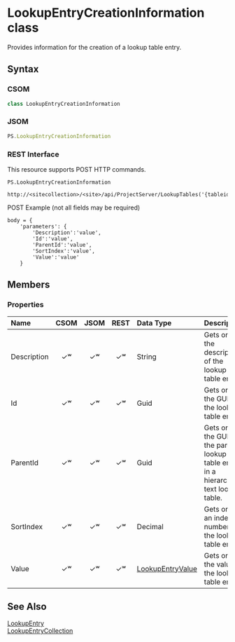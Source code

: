 [comment]: # (Name:LookupEntryCreationInformation)
[comment]: # (Type:class)
[comment]: # (Status:Verified)

# <a name="name"></a>LookupEntryCreationInformation class

<a name="description"></a>Provides information for the creation of a lookup table entry.

## <a name="syntax"></a>Syntax

### CSOM

```C#
class LookupEntryCreationInformation 
```
### JSOM

```JavaScript
PS.LookupEntryCreationInformation
```
### REST Interface

This resource supports POST HTTP commands.

```
PS.LookupEntryCreationInformation

http://<sitecollection>/<site>/api/ProjectServer/LookupTables('{tableid}')/Entries/Add
```
POST Example (not all fields may be required)
```
body = {
	'parameters': {
		'Description':'value', 
		'Id':'value', 
		'ParentId':'value', 
		'SortIndex':'value', 
		'Value':'value'		
	}
```

## <a name="members"></a>Members

### <a name="properties"></a>Properties

|**Name**|**CSOM**|**JSOM**|**REST**|**Data Type**|**Description**|
|:-----|:-----:|:-----:|:-----:|:-----|:-----|
|<a name="Description"></a>Description|&#x2713;&#x02B7;|&#x2713;&#x02B7;|&#x2713;&#x02B7;|String|Gets or sets the description of the lookup table entry.|
|<a name="Id"></a>Id|&#x2713;&#x02B7;|&#x2713;&#x02B7;|&#x2713;&#x02B7;|Guid|Gets or sets the GUID of the lookup table entry.|
|<a name="ParentId"></a>ParentId|&#x2713;&#x02B7;|&#x2713;&#x02B7;|&#x2713;&#x02B7;|Guid|Gets or sets the GUID of the parent lookup table entry in a hierarchical text lookup table.|
|<a name="SortIndex"></a>SortIndex|&#x2713;&#x02B7;|&#x2713;&#x02B7;|&#x2713;&#x02B7;|Decimal|Gets or sets an index number for the lookup table entry.|
|<a name="Value"></a>Value|&#x2713;&#x02B7;|&#x2713;&#x02B7;|&#x2713;&#x02B7;|[LookupEntryValue](LookupEntryValue.md)|Gets or sets the value of the lookup table entry.|

## <a name="seeAlso"></a>See Also

[LookupEntry](LookupEntry.md)<br/>
[LookupEntryCollection](LookupEntryCollection.md)<br/>
